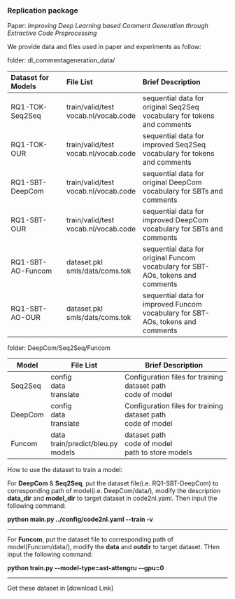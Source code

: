 ### Replication package 

Paper: *Improving Deep Learning based Comment Generation through Extractive Code Preprocessing*

We provide data and files used in paper and experiments as follow:

folder: dl_commentageneration_data/

| Dataset for Models | File List                                 | Brief Description                                            |
| :----------------- | :---------------------------------------- | :----------------------------------------------------------- |
| RQ1-TOK-Seq2Seq    | train/valid/test<br />vocab.nl/vocab.code | sequential data for original Seq2Seq<br />vocabulary for tokens and comments |
| RQ1-TOK-OUR        | train/valid/test<br />vocab.nl/vocab.code | sequential data for improved Seq2Seq<br />vocabulary for tokens and comments |
| RQ1-SBT-DeepCom    | train/valid/test<br />vocab.nl/vocab.code | sequential data for original DeepCom<br />vocabulary for SBTs and comments |
| RQ1-SBT-OUR        | train/valid/test<br />vocab.nl/vocab.code | sequential data for improved DeepCom<br />vocabulary for SBTs and comments |
| RQ1-SBT-AO-Funcom  | dataset.pkl<br />smls/dats/coms.tok       | sequential data for original Funcom<br />vocabulary for SBT-AOs, tokens and comments |
| RQ1-SBT-AO-OUR     | dataset.pkl<br />smls/dats/coms.tok       | sequential data for improved Funcom<br />vocabulary for SBT-AOs, tokens and comments |

folder: DeepCom/Seq2Seq/Funcom

| Model   | File List                                   | Brief Description                                            |
| ------- | ------------------------------------------- | ------------------------------------------------------------ |
| Seq2Seq | config<br />data<br />translate          | Configuration files for training<br />dataset path<br />code of model |
| DeepCom | config<br />data<br />translate             | Configuration files for training<br />dataset path<br />code of model |
| Funcom  | data<br />train/predict/bleu.py<br />models | dataset path<br />code of model<br />path to store models    |

How to use the dataset to train a model:

For **DeepCom** & **Seq2Seq**, put the dataset file(i.e. RQ1-SBT-DeepCom) to corresponding path of model(i.e. DeepCom/data/), modify the description **data_dir** and **model_dir** to target dataset in code2nl.yaml. Then input the following command:

**python __main__.py ../config/code2nl.yaml --train -v**

___________________________________________________________________________________________________________________________________________________________________________________________________________________________________________________________________________________________________________________________________________________________________

For **Funcom**, put the dataset file to corresponding path of model(Funcom/data/), modify the **data** and **outdir** to target dataset. THen input the following command:

**python train.py --model-type=ast-attengru --gpu=0**

______________________________________________________________________________________________________________________________________________________________________________________________________________________________________________________________________________________________________________________________________________________________

Get these dataset in [download Link]
